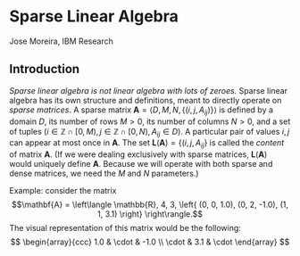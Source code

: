 # Sparse Linear Algebra

Jose Moreira, IBM Research

## Introduction

*Sparse linear algebra is not linear algebra with lots of zeroes.*
Sparse linear algebra has its own structure and definitions, meant to directly operate on *sparse matrices*.
A sparse matrix $`\mathbf{A} = \left\langle D, M, N, \{(i,j,A_{ij})\} \right\rangle`$ is defined by
a domain $D$, its number of rows $M > 0$, its number of columns $N > 0$, and a set of tuples
$(i \in \mathbb{Z} \cap [0,M), j \in \mathbb{Z} \cap [0,N), A_{ij} \in D)$.
A particular pair of values $i,j$ can appear at most once in $\mathbf{A}$. 
The set $`\mathbf{L}(\mathbf{A}) = \{(i,j,A_{ij}\}`$ is called the *content* of matrix $\mathbf{A}$.
(If we were dealing exclusively with sparse matrices, $\mathbf{L}(\mathbf{A})$ would uniquely define $\mathbf{A}$.
Because we will operate with both sparse and dense matrices, we need the $M$ and $N$ parameters.)

Example: consider the matrix
$$\mathbf{A} = \left\langle \mathbb{R}, 4, 3, \left{ (0, 0, 1.0), (0, 2, -1.0), (1, 1, 3.1) \right} \right\rangle.$$
The visual representation of this matrix would be the following:
$$
\begin{array}{ccc}
1.0  &  \cdot & -1.0 \\
\cdot  & 3.1 & \cdot
\end{array}
$$
